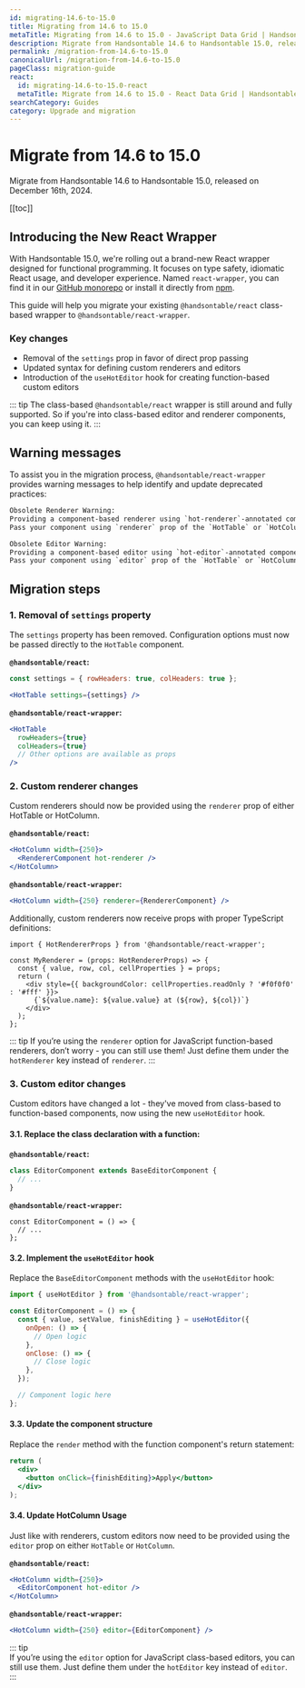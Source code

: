 ```yaml
---
id: migrating-14.6-to-15.0
title: Migrating from 14.6 to 15.0
metaTitle: Migrating from 14.6 to 15.0 - JavaScript Data Grid | Handsontable
description: Migrate from Handsontable 14.6 to Handsontable 15.0, released on [].
permalink: /migration-from-14.6-to-15.0
canonicalUrl: /migration-from-14.6-to-15.0
pageClass: migration-guide
react:
  id: migrating-14.6-to-15.0-react
  metaTitle: Migrate from 14.6 to 15.0 - React Data Grid | Handsontable
searchCategory: Guides
category: Upgrade and migration
---
```


# Migrate from 14.6 to 15.0

Migrate from Handsontable 14.6 to Handsontable 15.0, released on December 16th, 2024.

[[toc]]

## Introducing the New React Wrapper

With Handsontable 15.0, we're rolling out a brand-new React wrapper designed for functional programming. It focuses on type safety, idiomatic React usage, and developer experience. Named `react-wrapper`, you can find it in our [GitHub monorepo](https://github.com/handsontable/handsontable/tree/master/wrappers/react-wrapper) or install it directly from [npm](https://www.npmjs.com/package/@handsontable/react-wrapper).

This guide will help you migrate your existing `@handsontable/react` class-based wrapper to `@handsontable/react-wrapper`.

### Key changes
- Removal of the `settings` prop in favor of direct prop passing
- Updated syntax for defining custom renderers and editors
- Introduction of the `useHotEditor` hook for creating function-based custom editors

::: tip
The class-based `@handsontable/react` wrapper is still around and fully supported. So if you're into class-based editor and renderer components, you can keep using it.
:::

## Warning messages

To assist you in the migration process, `@handsontable/react-wrapper` provides warning messages to help identify and update deprecated practices:

```txt
Obsolete Renderer Warning:
Providing a component-based renderer using `hot-renderer`-annotated component is no longer supported. 
Pass your component using `renderer` prop of the `HotTable` or `HotColumn` component instead.

Obsolete Editor Warning:
Providing a component-based editor using `hot-editor`-annotated component is no longer supported. 
Pass your component using `editor` prop of the `HotTable` or `HotColumn` component instead.
```

## Migration steps

### 1. Removal of `settings` property

The `settings` property has been removed. Configuration options must now be passed directly to the `HotTable` component.

**`@handsontable/react`:**
```jsx
const settings = { rowHeaders: true, colHeaders: true };

<HotTable settings={settings} />
```

**`@handsontable/react-wrapper`:**
```jsx
<HotTable 
  rowHeaders={true} 
  colHeaders={true}
  // Other options are available as props
/>
```

### 2. Custom renderer changes

Custom renderers should now be provided using the `renderer` prop of either HotTable or HotColumn.

**`@handsontable/react`:**
```jsx
<HotColumn width={250}>
  <RendererComponent hot-renderer />
</HotColumn>
```

**`@handsontable/react-wrapper`:**
```jsx
<HotColumn width={250} renderer={RendererComponent} />
```

Additionally, custom renderers now receive props with proper TypeScript definitions:

```tsx
import { HotRendererProps } from '@handsontable/react-wrapper';

const MyRenderer = (props: HotRendererProps) => {
  const { value, row, col, cellProperties } = props;
  return (
    <div style={{ backgroundColor: cellProperties.readOnly ? '#f0f0f0' : '#fff' }}>
      {`${value.name}: ${value.value} at (${row}, ${col})`}
    </div>
  );
};
```

::: tip
If you’re using the `renderer` option for JavaScript function-based renderers, don’t worry - you can still use them! Just define them under the `hotRenderer` key instead of `renderer`.
:::

### 3. Custom editor changes

Custom editors have changed a lot - they've moved from class-based to function-based components, now using the new `useHotEditor` hook.

#### 3.1. Replace the class declaration with a function:
**`@handsontable/react`:**
```jsx
class EditorComponent extends BaseEditorComponent {
  // ...
}
```

**`@handsontable/react-wrapper`:**
```
const EditorComponent = () => {
  // ...
};
```

#### 3.2. Implement the `useHotEditor` hook
Replace the `BaseEditorComponent` methods with the `useHotEditor` hook:
```jsx
import { useHotEditor } from '@handsontable/react-wrapper';

const EditorComponent = () => {
  const { value, setValue, finishEditing } = useHotEditor({
    onOpen: () => {
      // Open logic
    },
    onClose: () => {
      // Close logic
    },
  });

  // Component logic here
};
```

#### 3.3. Update the component structure
Replace the `render` method with the function component's return statement:
```jsx
return (
  <div>
    <button onClick={finishEditing}>Apply</button>
  </div>
);
```

#### 3.4. Update HotColumn Usage
Just like with renderers, custom editors now need to be provided using the `editor` prop on either `HotTable` or `HotColumn`.

**`@handsontable/react`:**
```jsx
<HotColumn width={250}>
  <EditorComponent hot-editor />
</HotColumn>
```
**`@handsontable/react-wrapper`:**
```jsx
<HotColumn width={250} editor={EditorComponent} />
```

::: tip  
If you’re using the `editor` option for JavaScript class-based editors, you can still use them. Just define them under the `hotEditor` key instead of `editor`.  
:::

